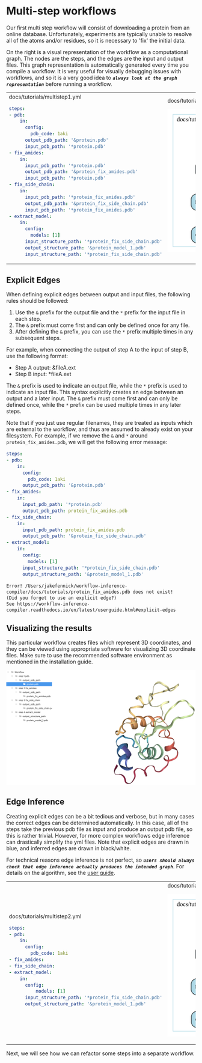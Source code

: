 # Multi-step workflows

Our first multi step workflow will consist of downloading a protein from an online database. Unfortunately, experiments are typically unable to resolve all of the atoms and/or residues, so it is necessary to 'fix' the initial data.

On the right is a visual representation of the workflow as a computational graph. The nodes are the steps, and the edges are the input and output files. This graph representation is automatically generated every time you compile a workflow. It is very useful for visually debugging issues with workflows, and so it is a very good idea to ***`always look at the graph representation`*** before running a workflow.

<table>
<tr>
<td>
docs/tutorials/multistep1.yml

```yaml
steps:
- pdb:
    in:
      config:
        pdb_code: 1aki
      output_pdb_path: '&protein.pdb'
      input_pdb_path: '*protein.pdb'
- fix_amides:
    in:
      input_pdb_path: '*protein.pdb'
      output_pdb_path: '&protein_fix_amides.pdb'
      input_pdb_path: '*protein.pdb'
- fix_side_chain:
    in:
      input_pdb_path: '*protein_fix_amides.pdb'
      output_pdb_path: '&protein_fix_side_chain.pdb'
      input_pdb_path: '*protein_fix_amides.pdb'
- extract_model:
    in:
      config:
        models: [1]
      input_structure_path: '*protein_fix_side_chain.pdb'
      output_structure_path: '&protein_model_1.pdb'
      input_structure_path: '*protein_fix_side_chain.pdb'
```

</td>
<td>
docs/tutorials/multistep1.yml.gv.png

![Multistep](multistep1.yml.gv.png)

</td>
</tr>
</table>

## Explicit Edges

When defining explicit edges between output and input files, the following rules should be followed:
1. Use the `&` prefix for the output file and the `*` prefix for the input file in each step.
2. The `&` prefix must come first and can only be defined once for any file.
3. After defining the `&` prefix, you can use the `*` prefix multiple times in any subsequent steps.

For example, when connecting the output of step A to the input of step B, use the following format:
- Step A output: &fileA.ext
- Step B input: *fileA.ext

The `&` prefix is used to indicate an output file, while the `*` prefix is used to indicate an input file. This syntax explicitly creates an edge between an output and a later input. The `&` prefix must come first and can only be defined once, while the `*` prefix can be used multiple times in any later steps.

Note that if you just use regular filenames, they are treated as inputs which are external to the workflow, and thus are assumed to already exist on your filesystem. For example, if we remove the `&` and `*` around `protein_fix_amides.pdb`, we will get the following error message:

```yaml
steps:
- pdb:
    in:
      config:
        pdb_code: 1aki
      output_pdb_path: '&protein.pdb'
- fix_amides:
    in:
      input_pdb_path: '*protein.pdb'
      output_pdb_path: protein_fix_amides.pdb
- fix_side_chain:
    in:
      input_pdb_path: protein_fix_amides.pdb
      output_pdb_path: '&protein_fix_side_chain.pdb'
- extract_model:
    in:
      config:
        models: [1]
      input_structure_path: '*protein_fix_side_chain.pdb'
      output_structure_path: '&protein_model_1.pdb'
```

```
Error! /Users/jakefennick/workflow-inference-compiler/docs/tutorials/protein_fix_amides.pdb does not exist!
(Did you forget to use an explicit edge?)
See https://workflow-inference-compiler.readthedocs.io/en/latest/userguide.html#explicit-edges
```

## Visualizing the results

This particular workflow creates files which represent 3D coordinates, and they can be viewed using appropriate software for visualizing 3D coordinate files. Make sure to use the recommended software environment as mentioned in the installation guide.

![Multistep](protein.png)

## Edge Inference

Creating explicit edges can be a bit tedious and verbose, but in many cases the correct edges can be determined automatically. In this case, all of the steps take the previous pdb file as input and produce an output pdb file, so this is rather trivial. However, for more complex workflows edge inference can drastically simplify the yml files. Note that explicit edges are drawn in blue, and inferred edges are drawn in black/white.

For technical reasons edge inference is not perfect, so ***`users should always check that edge inference actually produces the intended graph`***. For details on the algorithm, see the [user guide](../userguide.md/#edge-inference-algorithm).

<table>
<tr>
<td>
docs/tutorials/multistep2.yml

```yaml
steps:
- pdb:
    in:
      config:
        pdb_code: 1aki
- fix_amides:
- fix_side_chain:
- extract_model:
    in:
      config:
          models: [1]
      input_structure_path: '*protein_fix_side_chain.pdb'
      output_structure_path: '&protein_model_1.pdb'
```

</td>
<td>
docs/tutorials/multistep2.yml.gv.png

![Multistep](multistep2.yml.gv.png)

</td>
</tr>
</table>

Next, we will see how we can refactor some steps into a separate workflow.